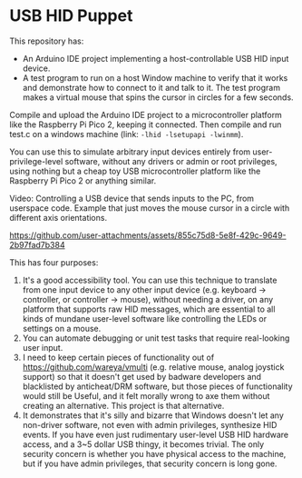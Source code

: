 # USB HID Puppet

This repository has:
- An Arduino IDE project implementing a host-controllable USB HID input device.
- A test program to run on a host Window machine to verify that it works and demonstrate how to connect to it and talk to it. The test program makes a virtual mouse that spins the cursor in circles for a few seconds.

Compile and upload the Arduino IDE project to a microcontroller platform like the Raspberry Pi Pico 2, keeping it connected. Then compile and run test.c on a windows machine (link: `-lhid -lsetupapi -lwinmm`).

You can use this to simulate arbitrary input devices entirely from user-privilege-level software, without any drivers or admin or root privileges, using nothing but a cheap toy USB microcontroller platform like the Raspberry Pi Pico 2 or anything similar.

Video: Controlling a USB device that sends inputs to the PC, from userspace code. Example that just moves the mouse cursor in a circle with different axis orientations.

https://github.com/user-attachments/assets/855c75d8-5e8f-429c-9649-2b97fad7b384

This has four purposes:

1) It's a good accessibility tool. You can use this technique to translate from one input device to any other input device (e.g. keyboard -> controller, or controller -> mouse), without needing a driver, on any platform that supports raw HID messages, which are essential to all kinds of mundane user-level software like controlling the LEDs or settings on a mouse.
2) You can automate debugging or unit test tasks that require real-looking user input.
3) I need to keep certain pieces of functionality out of https://github.com/wareya/vmulti (e.g. relative mouse, analog joystick support) so that it doesn't get used by badware developers and blacklisted by anticheat/DRM software, but those pieces of functionality would still be Useful, and it felt morally wrong to axe them without creating an alternative. This project is that alternative.
4) It demonstrates that it's silly and bizarre that Windows doesn't let any non-driver software, not even with admin privileges, synthesize HID events. If you have even just rudimentary user-level USB HID hardware access, and a 3~5 dollar USB thingy, it becomes trivial. The only security concern is whether you have physical access to the machine, but if you have admin privileges, that security concern is long gone.
